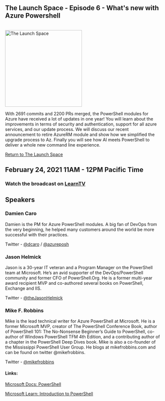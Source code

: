 ## The Launch Space - Episode 6 - What's new with Azure Powershell
<br/>
<img src="../media/LaunchSpace_Logo-Large_github.png" ant="launchspace logo" title="The Launch Space" width="250">

With 2691 commits and 2200 PRs merged, the PowerShell modules for Azure have received a lot of updates in one year!
You will learn about the improvements in terms of security and authentication, support for all azure services, and our update process. We will discuss our recent announcement to retire AzureRM module and show how we simplified the upgrade process to Az. 
Finally you will see how AI meets PowerShell to deliver a whole new command line experience. 

[Return to The Launch Space](../README.md)
<br/>

## February 24, 2021 11AM - 12PM Pacific Time

### Watch the broadcast on [LearnTV](http://aka.ms/learntv)

## Speakers 

### Damien Caro
Damien is the PM for Azure PowerShell modules. A big fan of DevOps from the very beginning, he helped many customers around the world be more successful with their practices.

Twitter - [@dcaro](https://twitter.com/dcaro) / [@azureposh](https://twitter.com/azureposh)

### Jason Helmick 
Jason is a 30-year IT veteran and a Program Manager on the PowerShell team at Microsoft. He’s an avid supporter of the DevOps/PowerShell community and former CFO of PowerShell.Org. He is a former multi-year award recipient MVP and co-authored several books on PowerShell, Exchange and IIS.

Twitter - [@theJasonHelmick](https://twitter.com/theJasonHelmick)

### Mike F. Robbins 
Mike is the lead technical writer for Azure PowerShell at Microsoft. He is a former Microsoft MVP, creator of The PowerShell Conference Book, author of PowerShell 101: The No-Nonsense Beginner’s Guide to PowerShell, co-author of Windows PowerShell TFM 4th Edition, and a contributing author of a chapter in the PowerShell Deep Dives book. Mike is also a co-founder of the Mississippi PowerShell User Group. He blogs at mikefrobbins.com and can be found on twitter @mikefrobbins.

Twitter - [@mikefrobbins](theJasonHelmick)



#### Links: 

[Microsoft Docs: PowerShell](https://cda.ms/1Yn)

[Microsoft Learn: Introduction to PowerShell](https://cda.ms/1Yp)

